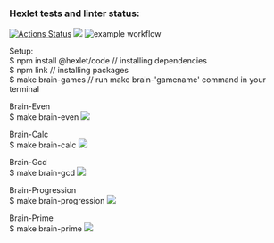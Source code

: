 ### Hexlet tests and linter status:
[![Actions Status](https://github.com/alinarobertovna/frontend-project-lvl1/workflows/hexlet-check/badge.svg)](https://github.com/alinarobertovna/frontend-project-lvl1/actions)
<a href="https://codeclimate.com/github/alinarobertovna/frontend-project-lvl1/maintainability"><img src="https://api.codeclimate.com/v1/badges/0aa05f576d75dbb1e73e/maintainability" /></a>
![example workflow](https://github.com/alinarobertovna/frontend-project-lvl1/actions/workflows/linter.yml/badge.svg)

Setup:  
  $ npm install @hexlet/code // installing dependencies  
  $ npm link // installing packages  
  $ make brain-games // run make brain-'gamename' command in your terminal

Brain-Even  
  $ make brain-even
<a href="https://asciinema.org/a/15HroVoBCRwp7M3NiBjaTQutP" target="_blank"><img src="https://asciinema.org/a/15HroVoBCRwp7M3NiBjaTQutP.svg" /></a>

Brain-Calc  
  $ make brain-calc
<a href="https://asciinema.org/a/0JMP8DL5ey4pxHHcyXaxCcG7y" target="_blank"><img src="https://asciinema.org/a/0JMP8DL5ey4pxHHcyXaxCcG7y.svg" /></a>

Brain-Gcd  
  $ make brain-gcd
<a href="https://asciinema.org/a/FthMW082SzZWHny3EdKST0Jtn" target="_blank"><img src="https://asciinema.org/a/FthMW082SzZWHny3EdKST0Jtn.svg" /></a>

Brain-Progression  
  $ make brain-progression
<a href="https://asciinema.org/a/nQYH3fKIezO4DrpY3GqrfRNzm" target="_blank"><img src="https://asciinema.org/a/nQYH3fKIezO4DrpY3GqrfRNzm.svg" /></a>

Brain-Prime  
  $ make brain-prime
<a href="https://asciinema.org/a/B3Tbt1tgmux59t35kGD8UU8V9" target="_blank"><img src="https://asciinema.org/a/B3Tbt1tgmux59t35kGD8UU8V9.svg" /></a>
